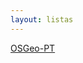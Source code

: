 ```yaml
---
layout: listas
---
```

<a id="nabblelink" href="https://www.biostars.org/">OSGeo-PT</a>
<script src="https://www.biostars.org/"></script>